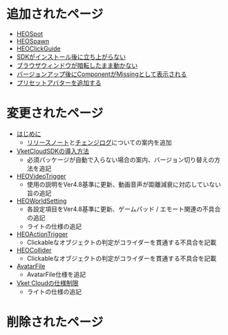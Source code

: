 # 追加されたページ
- [HEOSpot](../HEOComponents/HEOSpot.md)
- [HEOSpawn](../HEOComponents/HEOSpawn.md)
- [HEOClickGuide](../HEOComponents/HEOClickGuide.md)
- [SDKがインストール後に立ち上がらない](../troubleshooting/InstallingDeeplink.md)
- [ブラウザウィンドウが暗転したまま動かない](../troubleshooting/BrowserBlackWindow.md)
- [バージョンアップ後にComponentがMissingとして表示される](../troubleshooting/MissingComponents.md)
- [プリセットアバターを追加する](../WorldMakingGuide/PresetAvatar.md)

# 変更されたページ
- [はじめに](../index.md)
    - [リリースノート](../releasenote/releasenote-4.8.md)と[チェンジログ](../changelog/changelog-4.8.md)についての案内を追加
- [VketCloudSDKの導入方法](../AboutVketCloudSDK/SetupSDK_external.md)
    - 必須パッケージが自動で入らない場合の案内、バージョン切り替えの方法を追記
- [HEOVideoTrigger](../HEOComponents/HEOVideoTrigger.md)
    - 使用の説明をVer4.8基準に更新、動画音声が距離減衰に対応していない旨の追記
- [HEOWorldSetting](../HEOComponents/HEOWorldSetting.md)
    - 各設定項目をVer4.8基準に更新、ゲームパッド / エモート関連の不具合の追記
    - ライトの仕様の追記
- [HEOActionTrigger](../HEOComponents/HEOActionTrigger.md)
    - Clickableなオブジェクトの判定がコライダーを貫通する不具合を記載
- [HEOCollider](../HEOComponents/HEOCollider.md)
    - Clickableなオブジェクトの判定がコライダーを貫通する不具合を記載
- [AvatarFile](../WorldMakingGuide/AvatarFile.md)
    - AvatarFile仕様を追記
- [Vket Cloudの仕様制限](../WorldMakingGuide/UnityGuidelines.md)
    - ライトの仕様の追記

# 削除されたページ
